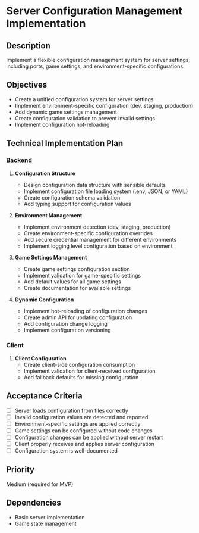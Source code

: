 # Server Configuration Management Implementation

## Description

Implement a flexible configuration management system for server settings, including ports, game settings, and environment-specific configurations.

## Objectives

- Create a unified configuration system for server settings
- Implement environment-specific configuration (dev, staging, production)
- Add dynamic game settings management
- Create configuration validation to prevent invalid settings
- Implement configuration hot-reloading

## Technical Implementation Plan

### Backend

1. **Configuration Structure**

   - Design configuration data structure with sensible defaults
   - Implement configuration file loading system (.env, JSON, or YAML)
   - Create configuration schema validation
   - Add typing support for configuration values

2. **Environment Management**

   - Implement environment detection (dev, staging, production)
   - Create environment-specific configuration overrides
   - Add secure credential management for different environments
   - Implement logging level configuration based on environment

3. **Game Settings Management**

   - Create game settings configuration section
   - Implement validation for game-specific settings
   - Add default values for all game settings
   - Create documentation for available settings

4. **Dynamic Configuration**
   - Implement hot-reloading of configuration changes
   - Create admin API for updating configuration
   - Add configuration change logging
   - Implement configuration versioning

### Client

1. **Client Configuration**
   - Create client-side configuration consumption
   - Implement validation for client-received configuration
   - Add fallback defaults for missing configuration

## Acceptance Criteria

- [ ] Server loads configuration from files correctly
- [ ] Invalid configuration values are detected and reported
- [ ] Environment-specific settings are applied correctly
- [ ] Game settings can be configured without code changes
- [ ] Configuration changes can be applied without server restart
- [ ] Client properly receives and applies server configuration
- [ ] Configuration system is well-documented

## Priority

Medium (required for MVP)

## Dependencies

- Basic server implementation
- Game state management
